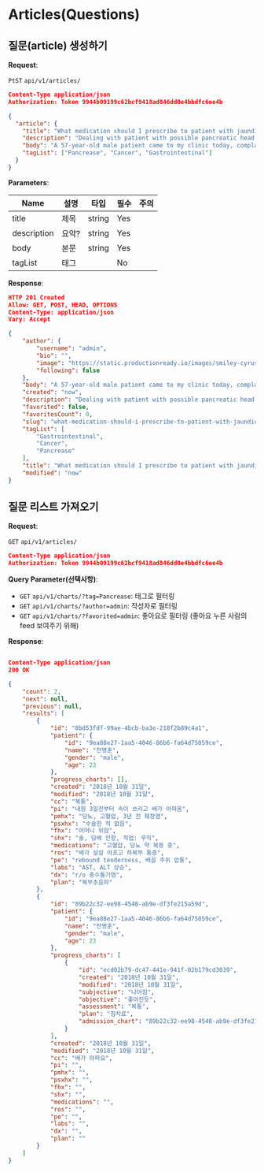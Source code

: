 # Articles(Questions)

## 질문(article) 생성하기

**Request**:

`PtST` `api/v1/articles/`
```json
Content-Type application/json
Authorization: Token 9944b09199c62bcf9418ad846dd0e4bbdfc6ee4b

{
  "article": {
    "title": "What medication should I prescribe to patient with jaundice?",
    "description": "Dealing with patient with possible pancreatic head cancer",
    "body": "A 57-year-old male patient came to my clinic today, complaing about jaundice and malaise that existed for the last 5 months. What kind of medication should I give him?",
    "tagList": ["Pancrease", "Cancer", "Gastrointestinal"]
  }
}
```

**Parameters**:

Name       | 설명      | 타입   | 필수 | 주의
-----------|-----------|--------|------|------------
title      | 제목      | string | Yes  |
description| 요약?     | string | Yes  | 
body       | 본문      | string | Yes  | 
tagList    | 태그      |        | No   | 

**Response**:

```json
HTTP 201 Created
Allow: GET, POST, HEAD, OPTIONS
Content-Type: application/json
Vary: Accept 

{
    "author": {
        "username": "admin",
        "bio": "",
        "image": "https://static.productionready.io/images/smiley-cyrus.jpg",
        "following": false
    },
    "body": "A 57-year-old male patient came to my clinic today, complaing about jaundice and malaise that existed for the last 5 months. What kind of medication should I give him?",
    "created": "now",
    "description": "Dealing with patient with possible pancreatic head cancer",
    "favorited": false,
    "favoritesCount": 0,
    "slug": "what-medication-should-i-prescribe-to-patient-with-jaundice-0adb2r",
    "tagList": [
        "Gastrointestinal",
        "Cancer",
        "Pancrease"
    ],
    "title": "What medication should I prescribe to patient with jaundice?",
    "modified": "now"
}
```

## 질문 리스트 가져오기

**Request**:

`GET` `api/v1/articles/`
```json
Content-Type application/json
Authorization: Token 9944b09199c62bcf9418ad846dd0e4bbdfc6ee4b
```
**Query Parameter(선택사항)**:

* `GET` `api/v1/charts/?tag=Pancrease`: 태그로 필터링  
* `GET` `api/v1/charts/?author=admin`:  작성자로 필터링  
* `GET` `api/v1/charts/?favorited=admin`: 좋아요로 필터링 (좋아요 누른 사람의 feed 보여주기 위해)

**Response**:

```json

Content-Type application/json
200 OK

{
    "count": 2,
    "next": null,
    "previous": null,
    "results": [
        {
            "id": "8bd53fdf-99ae-4bcb-ba3e-218f2b89c4a1",
            "patient": {
                "id": "9ea88e27-1aa5-4046-86b6-fa64d75059ce",
                "name": "전명훈",
                "gender": "male",
                "age": 23
            },
            "progress_charts": [],
            "created": "2018년 10월 31일",
            "modified": "2018년 10월 31일",
            "cc": "복통",
            "pi": "내원 3일전부터 속이 쓰리고 배가 아파옴",
            "pmhx": "당뇨, 고혈압, 3년 전 췌장염",
            "psxhx": "수술한 적 없음",
            "fhx": "어머니 위암",
            "shx": "술, 담배 안함, 직업: 무직",
            "medications": "고혈압, 당뇨 약 복용 중",
            "ros": "배가 살살 아프고 하복부 통증",
            "pe": "rebound tenderness, 배꼽 주위 압통",
            "labs": "AST, ALT 상승",
            "dx": "r/o 충수돌기염",
            "plan": "복부초음파"
        },
        {
            "id": "89b22c32-ee98-4548-ab9e-df3fe215a59d",
            "patient": {
                "id": "9ea88e27-1aa5-4046-86b6-fa64d75059ce",
                "name": "전명훈",
                "gender": "male",
                "age": 23
            },
            "progress_charts": [
                {
                    "id": "ecd02b79-dc47-441e-941f-02b179cd3039",
                    "created": "2018년 10월 31일",
                    "modified": "2018년 10월 31일",
                    "subjective": "나아짐",
                    "objective": "좋아진듯",
                    "assessment": "복통",
                    "plan": "침치료",
                    "admission_chart": "89b22c32-ee98-4548-ab9e-df3fe215a59d"
                }
            ],
            "created": "2018년 10월 31일",
            "modified": "2018년 10월 31일",
            "cc": "배가 아파요",
            "pi": "",
            "pmhx": "",
            "psxhx": "",
            "fhx": "",
            "shx": "",
            "medications": "",
            "ros": "",
            "pe": "",
            "labs": "",
            "dx": "",
            "plan": ""
        }
    ]
}
```
